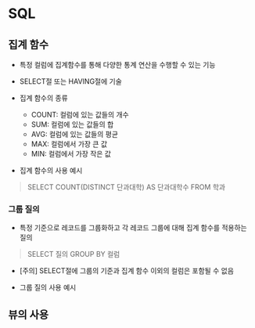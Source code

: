 # SQL
## 집계 함수
* 특정 컬럼에 집계함수를 통해 다양한 통계 연산을 수행할 수 있는 기능
* SELECT절 또는 HAVING절에 기술
* 집계 함수의 종류
    * COUNT: 컬럼에 있는 값들의 개수
    * SUM: 컬럼에 있는 값들의 합
    * AVG: 컬럼에 있는 값들의 평균
    * MAX: 컬럼에서 가장 큰 값
    * MIN: 컬럼에서 가장 작은 값

* 집계 함수의 사용 예시
> SELECT COUNT(DISTINCT 단과대학) AS 단과대학수 FROM 학과 

### 그룹 질의
* 특정 기준으로 레코드를 그룹화하고 각 레코드 그룹에 대해 집계 함수를 적용하는 질의
> SELECT 질의 GROUP BY 컬럼

* [주의] SELECT절에 그룹의 기준과 집계 함수 이외의 컬럼은 포함될 수 없음

* 그룹 질의 사용 예시
> 


## 뷰의 사용
